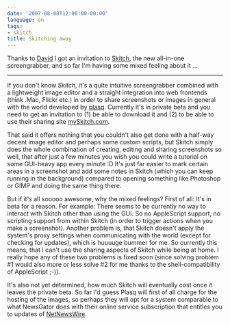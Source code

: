 ```yaml
---
date: '2007-08-08T12:00:00-00:00'
language: en
tags:
- skitch
title: Skitching away
---
```



<img src="/media/2007/skitch.dock.png" alt="" class="left" />Thanks to [David](http://startrekguide.com) I got an invitation to [Skitch](http://plasq.com/skitch/), the new all-in-one screengrabber, and so far I'm having some mixed feeling about it ...

-------------------------------

If you don't know *Skitch*, it's a quite intuitive screengrabber combined with a lightweight image editor and a straight integration into web frontends (think .Mac, Flickr etc.) in order to share screenshots or images in general with the world developed by [plasq](http://plasq.com/). Currently it's in private beta and you need to get an invitation to (1) be able to download it and (2) to be able to use their sharing site  [mySkitch.com](http://www.myskitch.com). 

That said it offers nothing that you couldn't also get done with a half-way decent image editor and perhaps some custom scripts, but Skitch simply does the whole combination of creating, editing and sharing screenshots so well, that after just a few minutes you wish you could write a tutorial on some GUI-heavy app every minute :D It's just far easier to mark certain areas in a screenshot and add some notes in Skitch (which you can keep running in the background) compared to opening something like Photoshop or GIMP and doing the same thing there.

But if it's all sooooo awesome, why the mixed feelings? First of all: It's in beta for a reason. For example: There seems to be currently no way to interact with Skitch other than using the GUI. So no AppleScript support, no scripting support from within Skitch (in order to trigger actions when you make a screenshot). Another problem is, that Skitch doesn't apply the system's proxy settings when communicating with the world (except for checking for updates), which is huuuuge bummer for me. So currently this means, that I can't use the sharing aspects of Skitch while being at home. I really hope any of these two problems is fixed soon (since solving problem #1 would also more or less solve #2 for me thanks to the shell-compatibility of AppleScript ;-)).

It's also not yet determined, how much Skitch will eventually cost once it leaves the private beta. So far I'd guess Plasq will first of all charge for the hosting of the images, so perhaps they will opt for a system comparable to what NewsGator does with their online service subscription that entitles you to updates of [NetNewsWire](http://www.newsgator.com/NetNewsWire.aspx).